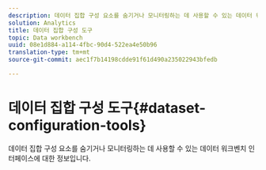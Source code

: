 ```yaml
---
description: 데이터 집합 구성 요소를 숨기거나 모니터링하는 데 사용할 수 있는 데이터 워크벤치 인터페이스에 대한 정보입니다.
solution: Analytics
title: 데이터 집합 구성 도구
topic: Data workbench
uuid: 08e1d884-a114-4fbc-90d4-522ea4e50b96
translation-type: tm+mt
source-git-commit: aec1f7b14198cdde91f61d490a235022943bfedb

---
```



# 데이터 집합 구성 도구{#dataset-configuration-tools}

데이터 집합 구성 요소를 숨기거나 모니터링하는 데 사용할 수 있는 데이터 워크벤치 인터페이스에 대한 정보입니다.

